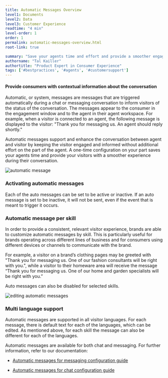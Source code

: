 ```yaml
---
title: Automatic Messages Overview
level1: Documents
level2: Data
level3: Customer Experience
readtime: "4 min"
level-order: 1
order: 1
permalink: automatic-messages-overview.html
root-link: true

summary: "Save your agents time and effort and provide a smoother engagement experience by giving consumers contextual information about the conversation."
authorname: "Tal Kailler"
authortitle: "Product Expert in Consumer Experience"
tags: ['#bestpractices', '#agents', '#customersupport']
---
```


#### Provide consumers with contextual information about the conversation

Automatic, or system, messages are messages that are triggered automatically during a chat or messaging conversation to inform visitors of the status of the conversation. The messages appear to the consumer in the engagement window and to the agent in their agent workspace. For example, when a visitor is connected to an agent, the following message is displayed to the visitor: "Thank you for messaging us. An agent should reply shortly."

Automatic messages support and enhance the conversation between agent and visitor by keeping the visitor engaged and informed without additional effort on the part of the agent. A one-time configuration on your part saves your agents time and provide your visitors with a smoother experience during their conversation.

![automatic message](automatic-message.png)

### Activating automatic messages

Each of the auto messages can be set to be active or inactive. If an auto message is set to be inactive, it will not be sent, even if the event that is meant to trigger it occurs.

### Automatic message per skill

In order to provide a consistent, relevant visitor experience, brands are able to customize automatic messages by skill. This is particularly useful for brands operating across different lines of business and for consumers using different devices or channels to communicate with the brand.

For example, a visitor on a brand’s clothing pages may be greeted with "Thank you for messaging us. One of our fashion consultants will be right with you.", while a visitor to their homeware area will receive the message “Thank you for messaging us. One of our home and garden specialists will be right with you.”

Auto messages can also be disabled for selected skills.

![editing automatic messages](edit-automatic-message.png)

### Multi language support

Automatic messages are supported in all visitor languages. For each message, there is default text for each of the languages, which can be edited. As mentioned above, for each skill the message can also be different for each of the languages.

Automatic messages are available for both chat and messaging. For further information, refer to our documentation:

* [Automatic messages for messaging configuration guide](https://s3-eu-west-1.amazonaws.com/ce-sr/CA/Agent/Automatic+messages+for+messaging.pdf)

* [Automatic messages for chat configuration guide](https://s3-eu-west-1.amazonaws.com/ce-sr/CA/Agent/Automatic+messages.pdf)
